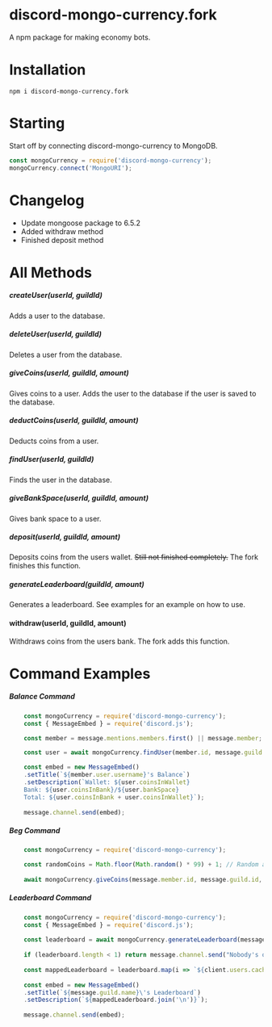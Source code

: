 # discord-mongo-currency.fork
A npm package for making economy bots.

# Installation
```npm i discord-mongo-currency.fork```

# Starting
Start off by connecting discord-mongo-currency to MongoDB.
```js
const mongoCurrency = require('discord-mongo-currency');
mongoCurrency.connect('MongoURI');
```

# Changelog
- Update mongoose package to 6.5.2
- Added withdraw method
- Finished deposit method

# All Methods
##### createUser(userId, guildId)
Adds a user to the database.

##### deleteUser(userId, guildId)
Deletes a user from the database.

##### giveCoins(userId, guildId, amount)
Gives coins to a user. Adds the user to the database if the user is saved to the database.

##### deductCoins(userId, guildId, amount)
Deducts coins from a user.

##### findUser(userId, guildId)
Finds the user in the database.

##### giveBankSpace(userId, guildId, amount)
Gives bank space to a user.

##### deposit(userId, guildId, amount)
Deposits coins from the users wallet. ~~Still not finished  completely.~~ The fork finishes this function.

##### generateLeaderboard(guildId, amount)
Generates a leaderboard. See examples for an example on how to use.

#### withdraw(userId, guildId, amount)
Withdraws coins from the users bank. The fork adds this function.

# Command Examples
##### Balance Command
```js
    const mongoCurrency = require('discord-mongo-currency');
    const { MessageEmbed } = require('discord.js');

    const member = message.mentions.members.first() || message.member;

    const user = await mongoCurrency.findUser(member.id, message.guild.id); // Get the user from the database.

    const embed = new MessageEmbed()
    .setTitle(`${member.user.username}'s Balance`)
    .setDescription(`Wallet: ${user.coinsInWallet}
    Bank: ${user.coinsInBank}/${user.bankSpace}
    Total: ${user.coinsInBank + user.coinsInWallet}`);
    
    message.channel.send(embed);
```

##### Beg Command
```js
    const mongoCurrency = require('discord-mongo-currency');

    const randomCoins = Math.floor(Math.random() * 99) + 1; // Random amount of coins.
    
    await mongoCurrency.giveCoins(message.member.id, message.guild.id, randomCoins);
```

##### Leaderboard Command
```js
    const mongoCurrency = require('discord-mongo-currency');
    const { MessageEmbed } = require('discord.js');
    
    const leaderboard = await mongoCurrency.generateLeaderboard(message.guild.id, 10);
    
    if (leaderboard.length < 1) return message.channel.send("Nobody's on the leaderboard.");
    
    const mappedLeaderboard = leaderboard.map(i => `${client.users.cache.get(i.userId).tag ? client.users.cache.get(i.userId).tag : "Nobody"} - ${i.coinsInWallet}`);
    
    const embed = new MessageEmbed()
    .setTitle(`${message.guild.name}\'s Leaderboard`)
    .setDescription(`${mappedLeaderboard.join('\n')}`);
    
    message.channel.send(embed);
```